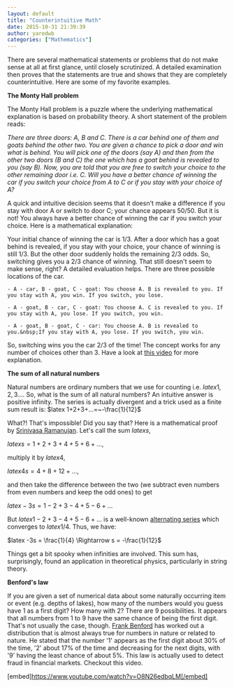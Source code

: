 ```yaml
---
layout: default
title: "Counterintuitive Math"
date: 2015-10-31 21:39:39
author: yaredwb
categories: ["Mathematics"]
---
```


There are several mathematical statements or problems that do not make sense at all at first glance, until closely scrutinized. A detailed examination then proves that the statements are true and shows that they are completely counterintuitive. Here are some of my favorite examples.

**The Monty Hall problem**

The Monty Hall problem is a puzzle where the underlying mathematical explanation is based on probability theory. A short statement of the problem reads:

*There are three doors: A, B&nbsp;and C. There is a car behind one of them and goats behind the other two. You are given a chance to pick a door and win what is behind. You will pick one of the doors (say A) and then from the other two doors (B and C) the one which has a goat behind is revealed to you (say B). Now, you are told that you are free to switch your choice to the other remaining door i.e. C. Will&nbsp;you have a better chance of winning the car if you switch your choice from A&nbsp;to C&nbsp;or if you stay with your choice of A?*

A quick and intuitive decision seems that it doesn't make a difference if you stay with door A&nbsp;or switch to door C; your chance appears 50/50. But it is not! You always have a better chance of winning the car if you switch your choice. Here is a mathematical explanation:

Your initial chance of winning the car is 1/3. After a door which has a goat behind is revealed, if you stay with your choice, your chance of winning is still 1/3. But the other door suddenly holds the remaining 2/3 odds. So, switching gives you a 2/3 chance of winning. That still doesn't seem to make sense, right? A detailed evaluation helps. There are three possible locations of the car.

 	- A - car, B - goat, C - goat: You choose A. B is revealed to you. If you stay with A, you win. If you switch, you lose.

 	- A - goat, B - car, C - goat: You choose A. C is revealed to you. If you stay with A, you lose. If you switch, you win.

 	- A - goat, B - goat, C - car: You choose A. B is revealed to you.&nbsp;If you stay with A, you lose. If you switch, you win.

So, switching wins you the car 2/3 of the time! The concept works for any number of choices other than 3. Have a look at [this video](https://www.youtube.com/watch?v=4Lb-6rxZxx0) for more explanation.

**The sum of all natural numbers**

Natural numbers are ordinary&nbsp;numbers that we use for counting i.e. $latex 1,2,3...$. So, what is the sum of all natural numbers? An intuitive answer is positive infinity. The series is actually divergent&nbsp;and a trick used as a&nbsp;finite sum result is:
$latex 1+2+3+...=~-\frac{1}{12}$

What?! That's impossible! Did you say that? Here is a mathematical proof by&nbsp;[Srinivasa Ramanujan](https://en.wikipedia.org/wiki/Srinivasa_Ramanujan). Let's call the sum $latex s$,

$latex s = 1 + 2 + 3 + 4 + 5 + 6 + ...$,

multiply it by $latex 4$,

$latex 4s = 4 + 8 + 12 + ...$,

and then take the difference between the two (we subtract even numbers from even numbers and keep the odd ones)&nbsp;to get

$latex -3s = 1 - 2 + 3 - 4 + 5 - 6 + ...$

But $latex 1 - 2 + 3 - 4 + 5 - 6 + ...$ is a well-known [alternating series](https://en.wikipedia.org/wiki/1_%E2%88%92_2_%2B_3_%E2%88%92_4_%2B_%E2%8B%AF) which converges to $latex 1/4$. Thus, we have:

$latex -3s = \frac{1}{4} \Rightarrow s = -\frac{1}{12}$

Things get a bit spooky when infinities are involved. This sum has, surprisingly, found an application in theoretical physics, particularly in string theory.

**Benford's law**

If you are given a set of numerical data about some naturally occurring item or event (e.g. depths of lakes), how many of the numbers would you guess have 1 as a&nbsp;first digit? How many with 2? There are 9 possibilities. It appears that all numbers from 1 to 9 have the same chance of being the first digit. That's not usually the case, though. [Frank Benford](https://en.wikipedia.org/wiki/Frank_Benford) has worked out a distribution that is almost always true for numbers in&nbsp;nature or related to nature. He stated that the number '1' appears as the first digit about 30% of the time, '2' about 17% of the time and decreasing for the next digits, with '9' having the least chance of about 5%. This law is actually used to detect fraud in financial markets. Checkout this video.

[embed]https://www.youtube.com/watch?v=O8N26edbqLM[/embed]